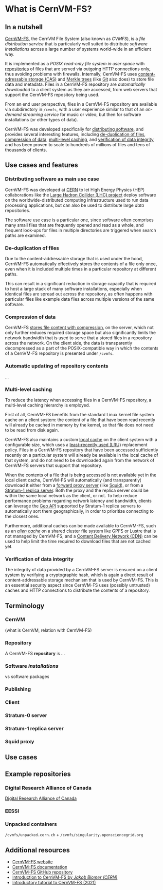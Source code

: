 # What is CernVM-FS?

## In a nutshell

[CernVM-FS](https://cernvm.cern.ch/fs/), the CernVM File System (also known as *CVMFS*),
is a *file distribution service* that is particularly well suited to distribute *software installations*
across a large number of systems world-wide in an efficient way.

It is implemented as a *POSIX read-only file system in user space* with [repositories](#repository)
of files that are served via outgoing HTTP connections only, thus avoiding problems with firewalls.
Internally, CernVM-FS uses [content-adressable storage (CAS)](https://en.wikipedia.org/wiki/Content-addressable_storage)
and [Merkle trees](https://en.wikipedia.org/wiki/Merkle_tree) (like [Git](https://git-scm.com/) also does)
to store file data and metadata.
Files in a CernVM-FS repository are *automatically downloaded* to a client system as
they are accessed, from web servers that support the CernVM-FS repository being used.

From an end user perspective, files in a CernVM-FS repository are available via subdirectory in `/cvmfs`,
with a user experience similar to that of an *on-demand streaming service* for music or video,
but then for software installations (or other types of data).

CernVM-FS was developed specifically for [distributing software](#distributing-software-as-main-use-case),
and provides several interesting features, including
[de-duplication of files](#de-duplication-of-files),
[compression of data](#compression-of-data),
[multi-level caching](#multi-level-caching),
and [verification of data integrity](#verification-of-data-integrity),
and has been proven to scale to hundreds of millions of files and tens of thousands of clients.


## Use cases and features

### Distributing software as main use case

CernVM-FS was developed at [CERN](https://home.cern/) to let High Energy Physics (HEP) collaborations
like the [Large Hadron Collider (LHC) project](https://home.cern/science/accelerators/large-hadron-collider)
deploy software on the worldwide-distributed computing infrastructure used to run data processing applications,
but can also be used to distribute large *data* repositories.

The software use case is a particular one, since software often comprises many small files that
are frequently opened and read as a whole, and frequent look-ups for files in multiple directories are
triggered when search paths are examined.

### De-duplication of files

Due to the content-addressable storage that is used under the hood, CernVM-FS automatically
effectively stores the contents of a file only once, even when it is included multiple times
in a particular repository at different paths.

This can result in a significant reduction in storage capacity that is required to host a large stack of
many software installations, especially when identical files are spread out across the repository,
as often happens with particular files like example data files across multiple versions of the same software.

### Compression of data

CernVM-FS [stores file content with compression](https://cvmfs.readthedocs.io/en/stable/cpt-repo.html#compression-and-hash-algorithms),
on the server, which not only further reduces required storage space but also significantly limits the
network bandwidth that is used to serve that a stored files in a repository across the network.
On the client side, the data is transparently decompressed as a part of the POSIX-compatible way in which
the contents of a CernVM-FS repository is presented under `/cvmfs`.

### Automatic updating of repository contents

...

### Multi-level caching

To reduce the latency when accessing files in a CernVM-FS repository, a multi-level caching hierarchy
is employed.

First of all, CernVM-FS benefits from the standard Linux kernel file system cache on a client system:
the content of a file that have been read recently will already be cached in memory by the kernel,
so that file does not need to be read from disk again.

CernVM-FS also maintains a custom [local cache](https://cvmfs.readthedocs.io/en/stable/cpt-details.html#disk-cache)
on the client system with a configurable size, which uses a
[least-recently used (LRU)](https://en.wikipedia.org/wiki/Cache_replacement_policies#LRU) replacement policy.
Files in a CernVM-FS repository that have been accessed sufficiently recently on a particular system
will already be available in the local cache of that system, and do not need to be downloaded again from
the network of CernVM-FS servers that support that repository.

When the contents of a file that is being accessed is not available yet in the local client cache,
CernVM-FS will automatically (and transparently) download it either from a [forward proxy server](#squid-proxy)
(like [Squid](http://www.squid-cache.org/)), or from a [Stratum-1 replica server](#stratum-1-replica-server).
Both the proxy and the replica server could be within the same local network as the client, or not.
To help reduce performance problems regarding network latency and bandwidth, clients can leverage
the [Geo API](https://cvmfs.readthedocs.io/en/stable/cpt-replica.html#geo-api-setup) supported by
Stratum-1 replica servers to automatically sort them geographically,
in order to prioritize connecting to the closest ones.

Furthermore, additional caches can be made available to CernVM-FS, such as an
[*alien cache*](https://cvmfs.readthedocs.io/en/stable/cpt-configure.html#alien-cache) on a shared cluster file system
like GPFS or Lustre that is not managed by CernVM-FS, and a
[Content Delivery Network (CDN)](https://en.wikipedia.org/wiki/Content_delivery_network)
can be used to help limit the time required to download files that are not cached yet.

### Verification of data integrity

The integrity of data provided by a CernVM-FS server is ensured on a client system by verifying a cryptographic
hash, which is again a direct result of content-addressable storage mechanism that is used by CernVM-FS.
This is an essential security aspect since CernVM-FS uses (possibly untrusted) caches and HTTP connections
to distribute the contents of a repository.

## Terminology

### CernVM

(what is CernVM, relation with CernVM-FS)

### Repository

A CernVM-FS **repository** is ...

### Software *installations*

vs software packages

### Publishing

### Client

### Stratum-0 server

### Stratum-1 replica server

### Squid proxy

## Use cases

## Example repositories

### Digital Research Alliance of Canada

[Digital Research Alliance of Canada](https://alliancecan.ca/en/about/alliance)

### EESSI

### Unpacked containers

`/cvmfs/unpacked.cern.ch` + `/cvmfs/singularity.opensciencegrid.org`

## Additional resources

* [CernVM-FS website](https://cernvm.cern.ch/fs)
* [CernVM-FS documentation](https://cvmfs.readthedocs.io)
* [CernVM-FS GitHub repository](https://github.com/cvmfs/cvmfs)
* [Introduction to CernVM-FS by *Jakob Blomer (CERN)*](https://easybuild.io/eum21/#cvmfs-talk)
* [Introductory tutorial to CernVM-FS (2021)](https://cvmfs-contrib.github.io/cvmfs-tutorial-2021)
